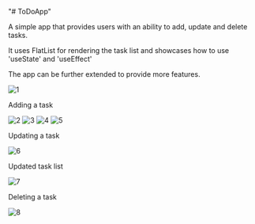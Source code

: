 "# ToDoApp" 

A simple app that provides users with an ability to add, update and delete tasks. 

It uses FlatList for rendering the task list and showcases how to use 'useState' and 'useEffect' 

The app can be further extended to provide more features.

![1](https://github.com/knuguru/ToDoApp/assets/161977397/2935c1d6-c055-463b-ae48-233df50a34d4)

Adding a task

![2](https://github.com/knuguru/ToDoApp/assets/161977397/745c739e-d5b9-4507-b48c-2d8026d5495d)
![3](https://github.com/knuguru/ToDoApp/assets/161977397/284b4608-7bb4-4dba-9933-66c2d07f02b0)
![4](https://github.com/knuguru/ToDoApp/assets/161977397/8f926ad1-a28a-480e-b9a9-b94a8c02a7d2)
![5](https://github.com/knuguru/ToDoApp/assets/161977397/eb401189-c09e-4a7a-bcc0-5fbc877a888d)

Updating a task

![6](https://github.com/knuguru/ToDoApp/assets/161977397/b8665671-d275-494b-977b-9a080c77a34d)

Updated task list

![7](https://github.com/knuguru/ToDoApp/assets/161977397/db606304-9720-4265-b42b-656eee4b60f5)

Deleting a task

![8](https://github.com/knuguru/ToDoApp/assets/161977397/bbcb9a44-5f28-499b-aab2-d51a6a6b0446)
